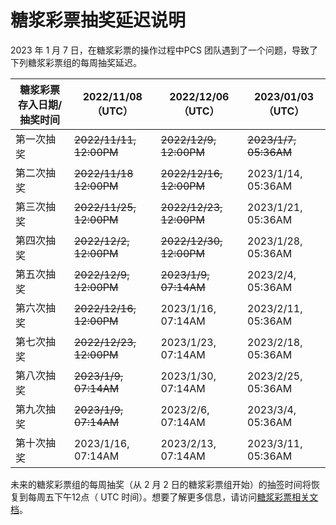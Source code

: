 # 糖浆彩票抽奖延迟说明

2023 年 1 月 7 日，在糖浆彩票的操作过程中PCS 团队遇到了一个问题，导致了下列糖浆彩票组的每周抽奖延迟。

| 糖浆彩票存入日期/抽奖时间  | 2022/11/08（UTC）         | 2022/12/06（UTC）          | 2023/01/03（UTC）       |
| -------------- | ----------------------- | ------------------------ | --------------------- |
| 第一次抽奖          | ~~2022/11/11, 12:00PM~~ | ~~2022/12/9, 12:00PM~~   | ~~2023/1/7, 05:36AM~~ |
| 第二次抽奖          |  ~~2022/11/18 12:00PM~~ |  ~~2022/12/16, 12:00PM~~ | 2023/1/14, 05:36AM    |
| 第三次抽奖          | ~~2022/11/25, 12:00PM~~ | ~~2022/12/23, 12:00PM~~  |  2023/1/21, 05:36AM   |
| 第四次抽奖          | ~~2022/12/2, 12:00PM~~  | ~~2022/12/30, 12:00PM~~  |  2023/1/28, 05:36AM   |
| 第五次抽奖          | ~~2022/12/9, 12:00PM~~  |  ~~2023/1/9, 07:14AM~~   | 2023/2/4, 05:36AM     |
| 第六次抽奖          | ~~2022/12/16, 12:00PM~~ |  2023/1/16, 07:14AM      |  2023/2/11, 05:36AM   |
| 第七次抽奖          | ~~2022/12/23, 12:00PM~~ | 2023/1/23, 07:14AM       | 2023/2/18, 05:36AM    |
| 第八次抽奖          | ~~2023/1/9, 07:14AM~~   | 2023/1/30, 07:14AM       | 2023/2/25, 05:36AM    |
| 第九次抽奖          |  ~~2023/1/9, 07:14AM~~  | 2023/2/6, 07:14AM        | 2023/3/4, 05:36AM     |
| 第十次抽奖          | 2023/1/16, 07:14AM      |  2023/2/13, 07:14AM      | 2023/3/11, 05:36AM    |

未来的糖浆彩票组的每周抽奖（从  2 月 2 日的糖浆彩票组开始）的抽签时间将恢复到每周五下午12点（ UTC 时间）。想要了解更多信息，请访问[糖浆彩票相关文档](./)。
